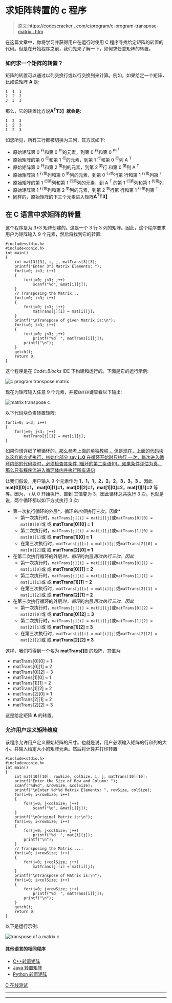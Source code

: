 # 求矩阵转置的 c 程序

> 原文:[https://codescracker . com/c/program/c-program-transpose-matrix . htm](https://codescracker.com/c/program/c-program-transpose-matrix.htm)

在这篇文章中，你将学习并获得用户在运行时使用 C 程序寻找给定矩阵的转置的代码。但是在开始程序之前，我们先来了解一下，如何求任意矩阵的转置。

### 如何求一个矩阵的转置？

矩阵的转置可以通过以列交换行或以行交换列来计算。例如，如果给定一个矩阵，比如说矩阵 **A** 是:

```
1  1  1
2  2  2
3  3  3
```

那么，它的转置比方说**A<sup>T</sup>T3】就会是:**

```
1  2  3
1  2  3
1  2  3
```

如您所见，所有三行都被切换为三列，其方式如下:

*   原始矩阵第 0 <sup>行</sup>和第 0 <sup>列</sup>的元素，到第 0 <sup>行</sup>和第 0 <sup>列 <sup>T</sup></sup>
*   原始矩阵的第 0 <sup>行</sup>和第 1 <sup>行</sup>的元素，到第 1 <sup>行</sup>和第 0 <sup>行</sup>列 A <sup>T</sup>
*   原始矩阵第 0 <sup>行</sup>和第 2 <sup>第</sup>列的元素，到第 2 <sup>第</sup>行 和第 0 <sup>第</sup>列 A <sup>T</sup>
*   原始矩阵第 1 <sup>行第</sup>列和第 0 <sup>第</sup>列的元素，到第 0 <sup>行第</sup>行第 行和第 1 <sup>行第</sup>列第 <sup>T</sup>
*   原始矩阵的第 1 <sup>行第</sup>列和第 1 <sup>行第</sup>列的元素，到 A <sup>T</sup> 的第 1 <sup>行第</sup>列和第 1 <sup>列第</sup>列
*   原始矩阵第 1 <sup>行第</sup>列和第 2 <sup>第</sup>列的元素，到第 2 <sup>第</sup>行第 行和第 1 <sup>行第</sup>列第 <sup>T</sup>
*   同样的，原始矩阵的下三个元素进入矩阵**A<sup>T</sup>T3】**

## 在 C 语言中求矩阵的转置

这个程序是为 3*3 矩阵创建的。这是一个 3 行 3 列的矩阵。因此，这个程序要求用户为矩阵输入 9 个元素，然后将找到它的转置:

```
#include<stdio.h>
#include<conio.h>
int main()
{
    int mat[3][3], i, j, matTrans[3][3];
    printf("Enter 3*3 Matrix Elements: ");
    for(i=0; i<3; i++)
    {
        for(j=0; j<3; j++)
            scanf("%d", &mat[i][j]);
    }
    // Transposing the Matrix...
    for(i=0; i<3; i++)
    {
        for(j=0; j<3; j++)
            matTrans[j][i] = mat[i][j];
    }
    printf("\nTranspose of given Matrix is:\n");
    for(i=0; i<3; i++)
    {
        for(j=0; j<3; j++)
            printf("%d  ", matTrans[i][j]);
        printf("\n");
    }
    getch();
    return 0;
}
```

这个程序是在 *Code::Blocks* IDE 下构建和运行的。下面是它的运行示例:

![c program transpose matrix](../Images/6b5ee57111b81e464a657e6e97b80b7f.png)

现在为矩阵输入任意 9 个元素，并按`ENTER`键查看以下输出:

![matrix transpose c](../Images/3d8dde87d3f6bef7acd1d99be7513e64.png)

以下代码块负责转置矩阵:

```
for(i=0; i<3; i++)
{
    for(j=0; j<3; j++)
        matTrans[j][i] = mat[i][j];
}
```

如果你想详细了解循环的[，那么参考上面的单独教程 。但是现在，上面的代码块以这样的方式执行，初始化部分 say **i=0** 在循环开始时只执行 一次，每次进入循环内部的代码块时，必须检查其条件 (循环的第二条语句)。如果条件评估为真，那么只有程序流进入循环体内并执行所有语句](/c/c-for-loop.htm)

让我们假设，用户输入 9 个元素作为 **1，1，1，2，2，2，3，3，3** 。因此 **mat[0][0]=1， mat[0][1]=1，mat[0][2]=1，mat[1][0]=2，mat[1][1]=2** 等等。因为， *i* 从 0 开始执行，直到 其值变为 3，因此循环总共执行 3 次。也就是说，两个循环都以如下方式执行 3 次:

*   第一次执行循环的外层*，循环*的内层*执行三次。因此*
    *   第一次执行时，`matTrans[j][i] = mat[i][j]`或`matTrans[0][0] = mat[0][0]`或 或 **matTrans[0][0] = 1**
    *   第二次执行时，`matTrans[j][i] = mat[i][j]`或`matTrans[1][0] = mat[0][1]`或 或 **matTrans[1][0] = 1**
    *   在第三次执行时，`matTrans[j][i] = mat[i][j]`或`matTrans[2][0] = mat[0][2]`或 或 **matTrans[2][0] = 1**
*   在第二次执行循环的外层*时，循环*的内层*再次执行三次。因此*
    *   第一次执行时，`matTrans[j][i] = mat[i][j]`或`matTrans[0][1] = mat[1][0]`或 或 **matTrans[0][1] = 2**
    *   第二次执行时，`matTrans[j][i] = mat[i][j]`或`matTrans[1][1] = mat[1][1]`或 或 **matTrans[1][1] = 2**
    *   在第三次执行时，`matTrans[j][i] = mat[i][j]`或`matTrans[2][1] = mat[1][2]`或 或 **matTrans[2][1] = 2**
*   在第三次执行循环的外层*时，循环*的内层*再次执行三次。因此*
    *   第一次执行时，`matTrans[j][i] = mat[i][j]`或`matTrans[0][2] = mat[2][0]`或 或 **matTrans[0][2] = 3**
    *   第二次执行时，`matTrans[j][i] = mat[i][j]`或`matTrans[1][2] = mat[2][1]`或 或 **matTrans[1][2] = 3**
    *   在第三次执行时，`matTrans[j][i] = mat[i][j]`或`matTrans[2][2] = mat[2][2]`或 或 **matTrans[2][2] = 3**

这样，我们将得到一个名为 **matTrans[][]** 的矩阵，其值为:

*   matTrans[0][0] = 1
*   matTrans[0][1] = 2
*   matTrans[0][2] = 3
*   matTrans[1][0] = 1
*   matTrans[1][1] = 2
*   matTrans[1][2] = 2
*   matTrans[2][0] = 1
*   matTrans[2][1] = 2
*   matTrans[2][2] = 3

这是给定矩阵 **A** 的转置。

### 允许用户定义矩阵维度

该程序允许用户定义原始矩阵的尺寸。也就是说，用户必须输入矩阵的行和列的大小。并输入给定大小的矩阵元素。然后将计算并打印转置:

```
#include<stdio.h>
#include<conio.h>
int main()
{
    int mat[10][10], rowSize, colSize, i, j, matTrans[10][10];
    printf("Enter the Size of Row and Column: ");
    scanf("%d%d", &rowSize, &colSize);
    printf("\nEnter %d*%d Matrix Elements: ", rowSize, colSize);
    for(i=0; i<rowSize; i++)
    {
        for(j=0; j<colSize; j++)
            scanf("%d", &mat[i][j]);
    }
    printf("\nOriginal Matrix is:\n");
    for(i=0; i<rowSize; i++)
    {
        for(j=0; j<colSize; j++)
            printf("%d  ", mat[i][j]);
        printf("\n");
    }
    // Transposing the Matrix.....
    for(i=0; i<rowSize; i++)
    {
        for(j=0; j<colSize; j++)
            matTrans[j][i] = mat[i][j];
    }
    printf("\nTranspose of Matrix is:\n");
    for(i=0; i<colSize; i++)
    {
        for(j=0; j<rowSize; j++)
            printf("%d  ", matTrans[i][j]);
        printf("\n");
    }
    getch();
    return 0;
}
```

以下是运行示例:

![transpose of a matrix c](../Images/3464a89aa0ab361426b2ebdc667d78f7.png)

#### 其他语言的相同程序

*   [C++转置矩阵](/cpp/program/cpp-program-transpose-matrix.htm)
*   [Java 转置矩阵](/java/program/java-program-transpose-matrix.htm)
*   [Python 转置矩阵](/python/program/python-program-transpose-matrix.htm)

[C 在线测试](/exam/showtest.php?subid=2)

* * *

* * *